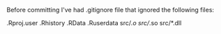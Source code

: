 Before committing I've had .gitignore file that ignored the following files:

.Rproj.user
.Rhistory
.RData
.Ruserdata
src/*.o
src/*.so
src/*.dll
